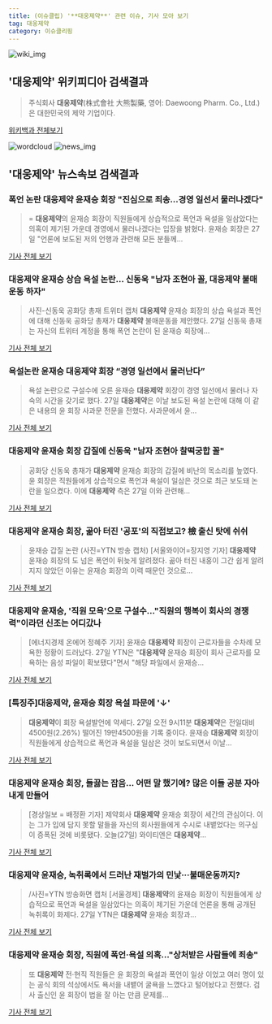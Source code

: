 ```yaml
---
title: (이슈클립) '**대웅제약**' 관련 이슈, 기사 모아 보기
tag: 대웅제약
category: 이슈클리핑
---
```

![wiki_img](https://user-images.githubusercontent.com/42597476/44503234-41136a80-a6d0-11e8-9071-6fc6418eafe4.png)
## **'**대웅제약**'** 위키피디아 검색결과
>주식회사 **대웅제약**(株式會社 大熊製藥, 영어: Daewoong Pharm. Co., Ltd.)은 대한민국의 제약 기업이다.

<a href="https://ko.wikipedia.org/wiki/대웅제약" target="_blank">위키백과 전체보기</a>

![wordcloud](https://s3.ap-northeast-2.amazonaws.com/lyrics101-wordcloud/2018-08-27-1535341702.png)
![news_img](https://user-images.githubusercontent.com/42597476/44507050-1206f400-a6e4-11e8-8d98-7ffbfebb353f.png)
## **'**대웅제약**'** 뉴스속보 검색결과
### 폭언 논란 **대웅제약** 윤재승 회장 "진심으로 죄송…경영 일선서 물러나겠다"

>= **대웅제약**의 윤재승 회장이 직원들에게 상습적으로 폭언과 욕설을 일삼았다는 의혹이 제기된 가운데 경영에서 물러나겠다는 입장을 밝혔다. 윤재승 회장은 27일 "언론에 보도된 저의 언행과 관련해 모든 분들께...

<a href="http://www.newsis.com/view/?id=NISX20180827_0000400893&cID=13001&pID=13000" target="_blank">기사 전체 보기</a>

### **대웅제약** 윤재승 상습 욕설 논란… 신동욱 "남자 조현아 꼴, **대웅제약** 불매운동 하자"

>사진-신동욱 공화당 총재 트위터 캡처 **대웅제약** 윤재승 회장의 상습 욕설과 폭언에 대해 신동욱 공화당 총재가 **대웅제약** 불매운동을 제안했다. 27일 신동욱 총재는 자신의 트위터 계정을 통해 폭언 논란이 된 윤재승 회장에...

<a href="http://news20.busan.com/controller/newsController.jsp?newsId=20180827000056" target="_blank">기사 전체 보기</a>

### 욕설논란 윤재승 **대웅제약** 회장 “경영 일선에서 물러난다”

>욕설 논란으로 구설수에 오른 윤재승 **대웅제약** 회장이 경영 일선에서 물러나 자숙의 시간을 갖기로 했다. 27일 **대웅제약**은 이날 보도된 욕설 논란에 대해 이 같은 내용의 윤 회장 사과문 전문을 전했다. 사과문에서 윤...

<a href="http://www.edaily.co.kr/news/newspath.asp?newsid=02335366619311584" target="_blank">기사 전체 보기</a>

### **대웅제약** 윤재승 회장 갑질에 신동욱 "남자 조현아 찰떡궁합 꼴"

>공화당 신동욱 총재가 **대웅제약** 윤재승 회장의 갑질에 비난의 목소리를 높였다. 윤 회장은 직원들에게 상습적으로 폭언과 욕설이 일삼은 것으로 최근 보도돼 논란을 일으켰다. 이에 **대웅제약** 측은 27일 이와 관련해...

<a href="http://www.whitepaper.co.kr/news/articleView.html?idxno=111394" target="_blank">기사 전체 보기</a>

### **대웅제약** 윤재승 회장, 곪아 터진 '공포'의 직접보고? 檢 출신 탓에 쉬쉬

>윤재승 갑질 논란 (사진=YTN 방송 캡처) [서울와이어=장지영 기자] **대웅제약** 윤재승 회장의 도 넘은 폭언이 뒤늦게 알려졌다. 곪아 터진 내홍이 그간 쉽게 알려지지 않았던 이유는 윤재승 회장의 이력 때문인 것으로...

<a href="http://www.seoulwire.com/news/articleView.html?idxno=24080" target="_blank">기사 전체 보기</a>

### **대웅제약** 윤재승, '직원 모욕'으로 구설수…"직원의 행복이 회사의 경쟁력"이라던 신조는 어디갔나

>[에너지경제 온에어 정혜주 기자] 윤재승 **대웅제약** 회장이 근로자들을 수차례 모욕한 정황이 드러났다. 27일 YTN은 "**대웅제약** 윤재승 회장이 회사 근로자를 모욕하는 음성 파일이 확보됐다"면서 "해당 파일에서 윤재승...

<a href="http://www.ekn.kr/news/article_lab.html?no=382499" target="_blank">기사 전체 보기</a>

### [특징주]**대웅제약**, 윤재승 회장 욕설 파문에 '↓'

>**대웅제약**이 회장 욕설발언에 약세다. 27일 오전 9시11분 **대웅제약**은 전일대비 4500원(2.26%) 떨어진 19만4500원을 기록 중이다. 윤재승 **대웅제약** 회장이 직원들에게 상습적으로 폭언과 욕설을 일삼은 것이 보도되면서 이날...

<a href="http://news.mt.co.kr/mtview.php?no=2018082709113592569" target="_blank">기사 전체 보기</a>

### **대웅제약** 윤재승 회장, 들끓는 잡음... 어떤 말 했기에? 많은 이들 공분 자아내게 만들어

>[경상일보 = 배정환 기자]  제약회사 **대웅제약** 윤재승 회장이 세간의 관심이다. 이는 그가 입에 담지 못할 말들을 자신의 회사원들에게 수시로 내뱉었다는 의구심이 증폭된 것에 비롯됐다. 오늘(27일) 와이티엔은 **대웅제약**...

<a href="http://www.ksilbo.co.kr/news/articleView.html?idxno=655241" target="_blank">기사 전체 보기</a>

### **대웅제약** 윤재승, 녹취록에서 드러난 재벌가의 민낯···불매운동까지?

>/사진=YTN 방송화면 캡처 [서울경제] **대웅제약**의 윤재승 회장이 직원들에게 상습적으로 폭언과 욕설을 일삼았다는 의혹이 제기된 가운데 언론을 통해 공개된 녹취록이 화제다. 27일 YTN은 **대웅제약** 윤재승 회장과...

<a href="http://www.sedaily.com/NewsView/1S3IUX42YJ" target="_blank">기사 전체 보기</a>

### **대웅제약** 윤재승 회장, 직원에 폭언·욕설 의혹..."상처받은 사람들에 죄송"

>또 **대웅제약** 전·현직 직원들은 윤 회장의 욕설과 폭언이 일상 이었고 여러 명이 있는 공식 회의 석상에서도 욕서을 내뱉어 굴욕을 느꼈다고 털어놨다고 전했다. 검사 출신인 윤 회장이 법을 잘 아는 만큼 문제를...

<a href="http://www.kookje.co.kr/news2011/asp/newsbody.asp?code=0200&key=20180827.99099012198" target="_blank">기사 전체 보기</a>



